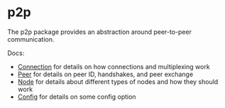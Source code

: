 # p2p

The p2p package provides an abstraction around peer-to-peer communication.

Docs:

- [Connection](https://github.com/tendermint/tendermint/blob/main/spec/p2p/connection.md) for details on how connections and multiplexing work
- [Peer](https://github.com/tendermint/tendermint/blob/main/spec/p2p/node.md) for details on peer ID, handshakes, and peer exchange
- [Node](https://github.com/tendermint/tendermint/blob/main/spec/p2p/node.md) for details about different types of nodes and how they should work
- [Config](https://github.com/tendermint/tendermint/blob/main/spec/p2p/config.md) for details on some config option
